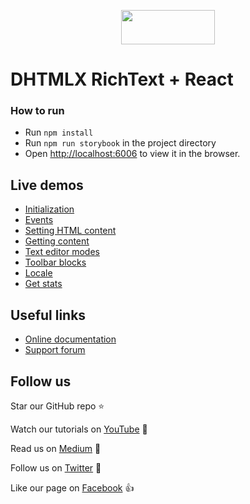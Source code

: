 <p align="center">
	<a href="https://dhtmlx.github.io/react-richtext-demo/?path=/story/pivot--initialization">
		<img src="https://dhtmlx.github.io/react-widgets/static/logo_r.svg" width="150" height="55">
	</a>
</p>


# DHTMLX RichText + React

### How to run
- Run `npm install`
- Run `npm run storybook` in the project directory
- Open [http://localhost:6006](http://localhost:6006) to view it in the browser.

## Live demos

- [Initialization](https://dhtmlx.github.io/react-richtext-demo/?path=/story/richtext--initialization)
- [Events](https://dhtmlx.github.io/react-richtext-demo/?path=/story/richtext--events)
- [Setting HTML content](https://dhtmlx.github.io/react-richtext-demo/?path=/story/richtext--setting-html-content)
- [Getting content](https://dhtmlx.github.io/react-richtext-demo/?path=/story/richtext--getting-content)
- [Text editor modes](https://dhtmlx.github.io/react-richtext-demo/?path=/story/richtext--text-editor-modes)
- [Toolbar blocks](https://dhtmlx.github.io/react-richtext-demo/?path=/story/richtext--toolbar-blocks)
- [Locale](https://dhtmlx.github.io/react-richtext-demo/?path=/story/richtext--locale)
- [Get stats](https://dhtmlx.github.io/react-richtext-demo/?path=/story/richtext--get-stats)

## Useful links

- [Online  documentation](https://docs.dhtmlx.com/richtext/index.html)
- [Support forum](https://forum.dhtmlx.com/c/widgets/richtext)

## Follow us

Star our GitHub repo :star:

Watch our tutorials on [YouTube](https://www.youtube.com/user/dhtmlx/videos) :eyes:

Read us on [Medium](https://medium.com/@dhtmlx) :newspaper:

Follow us on [Twitter](https://twitter.com/dhtmlx) :feet:

Like our page on [Facebook](https://www.facebook.com/dhtmlx/) :thumbsup:
